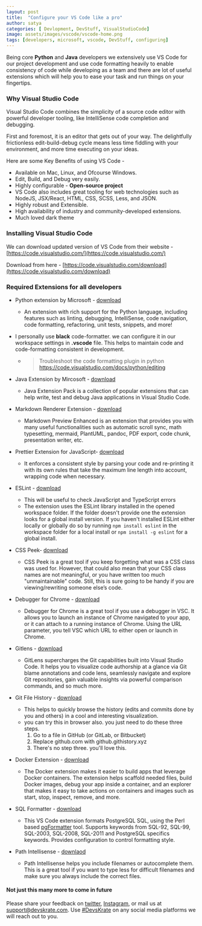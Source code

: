 ```yaml
---
layout: post
title:  "Configure your VS Code like a pro"
author: satya
categories: [ Devlopment, DevStuff, VisualStudioCode]
image: assets/images/vscode/vscode-home.png
tags: [developers, microsoft, vscode, DevStuff, configuring]
---
```


Being core **Python** and **Java** developers we extensively use VS Code for our project development and use code formatting heavily to enable consistency of code while developing as a team and there are lot of useful extensions which will help you to ease your task and run things on your fingertips.  

### Why Visual Studio Code 
Visual Studio Code combines the simplicity of a source code editor with powerful developer tooling, like IntelliSense code completion and debugging.

First and foremost, it is an editor that gets out of your way. The delightfully frictionless edit-build-debug cycle means less time fiddling with your environment, and more time executing on your ideas.

Here are some Key Benefits of using VS Code - 
* Available on Mac, Linux, and Ofcourse Windows.
* Edit, Build, and Debug very easily.
* Highly configurable - **Open-source project** 
* VS Code also includes great tooling for web technologies such as NodeJS, JSX/React, HTML, CSS, SCSS, Less, and JSON.
* Highly robust and Extensible.
* High availability of industry and community-developed extensions.
* Much loved dark theme

### Installing Visual Studio Code
We can download updated version of VS Code from their website - [https://code.visualstudio.com/](https://code.visualstudio.com/)

Download from here  - [https://code.visualstudio.com/download](https://code.visualstudio.com/download)

### Required Extensions for all developers
* Python extension by Microsoft - [download](https://marketplace.visualstudio.com/items?itemName=ms-python.python)
    - An extension with rich support for the Python language, including features such as linting, debugging, IntelliSense, code navigation, code formatting, refactoring, unit tests, snippets, and more!
* I personally use **black** code-formatter. we can configure it in our workspace settings in **.vscode** file. This helps to maintain code and code-formatting consistent in development.
    -   > Troubleshoot the code formatting plugin in python
        > https://code.visualstudio.com/docs/python/editing
* Java Extension by Mircosoft - [download](https://marketplace.visualstudio.com/items?itemName=vscjava.vscode-java-pack)
    + Java Extension Pack is a collection of popular extensions that can help write, test and debug Java applications in Visual Studio Code.

* Markdown Renderer Extension - [download](https://marketplace.visualstudio.com/items?itemName=shd101wyy.markdown-preview-enhanced)


    + Markdown Preview Enhanced is an extension that provides you with many useful functionalities such as automatic scroll sync, math typesetting, mermaid, PlantUML, pandoc, PDF export, code chunk, presentation writer, etc.

* Prettier Extension for JavaScript- [download](https://marketplace.visualstudio.com/items?itemName=esbenp.prettier-vscode)
    + It enforces a consistent style by parsing your code and re-printing it with its own rules that take the maximum line length into account, wrapping code when necessary.
    
* ESLint - [download](https://marketplace.visualstudio.com/items?itemName=dbaeumer.vscode-eslint)
    + This will be useful to check JavaScript and TypeScript errors 
    + The extension uses the ESLint library installed in the opened workspace folder. If the folder doesn't provide one the extension looks for a global install version. If you haven't installed ESLint either locally or globally do so by running `npm install eslint` in the workspace folder for a local install or `npm install -g eslint` for a global install.
* CSS Peek- [download](https://marketplace.visualstudio.com/items?itemName=pranaygp.vscode-css-peek)
    + CSS Peek is a great tool if you keep forgetting what was a CSS class was used for. However, that could also mean that your CSS class names are not meaningful, or you have written too much "unmaintainable" code. Still, this is sure going to be handy if you are viewing/rewriting someone else’s code. 

* Debugger for Chrome - [download](https://marketplace.visualstudio.com/items?itemName=msjsdiag.debugger-for-chrome)
    + Debugger for Chrome is a great tool if you use a debugger in VSC. It allows you to launch an instance of Chrome navigated to your app, or it can attach to a running instance of Chrome. Using the URL parameter, you tell VSC which URL to either open or launch in Chrome.

* Gitlens - [download](https://marketplace.visualstudio.com/items?itemName=eamodio.gitlens)
    + GitLens supercharges the Git capabilities built into Visual Studio Code. It helps you to visualize code authorship at a glance via Git blame annotations and code lens, seamlessly navigate and explore Git repositories, gain valuable insights via powerful comparison commands, and so much more.
* Git File History - [download](https://marketplace.visualstudio.com/items?itemName=pomber.git-file-history)
    + This helps to quickly browse the history (edits and commits done by you and others) in a cool and interesting visualization. 
    + you can try this in browser also. you just need to do these three steps.
        1. Go to a file in GitHub (or GitLab, or Bitbucket)
        2. Replace github.com with github.githistory.xyz
        3. There's no step three. you'll love this.
* Docker Extension - [download](https://marketplace.visualstudio.com/items?itemName=ms-azuretools.vscode-docker)
    + The Docker extension makes it easier to build apps that leverage Docker containers. The extension helps scaffold needed files, build Docker images, debug your app inside a container, and an explorer that makes it easy to take actions on containers and images such as start, stop, inspect, remove, and more.
* SQL Formatter - [download](https://marketplace.visualstudio.com/items?itemName=bradymholt.pgformatter
)
    + This VS Code extension formats PostgreSQL SQL, using the Perl based [pgFormatter](https://github.com/darold/pgFormatter) tool. Supports keywords from SQL-92, SQL-99, SQL-2003, SQL-2008, SQL-2011 and PostgreSQL specifics keywords. Provides configuration to control formatting style.
* Path Intellisense - [downlaod](https://marketplace.visualstudio.com/items?itemName=bradymholt.pgformatter)
    + Path Intellisense helps you include filenames or autocomplete them. This is a great tool if you want to type less for difficult filenames and make sure you always include the correct files.

#### Not just this many more to come in future
Please share your feedback on [twitter](https://twitter.com/devskrate), [Instagram](https://instagram.com/devskrate), or mail us at support@devskrate.com. Use [#DevsKrate](https://devskrate.com) on any social media platforms we will reach out to you.
